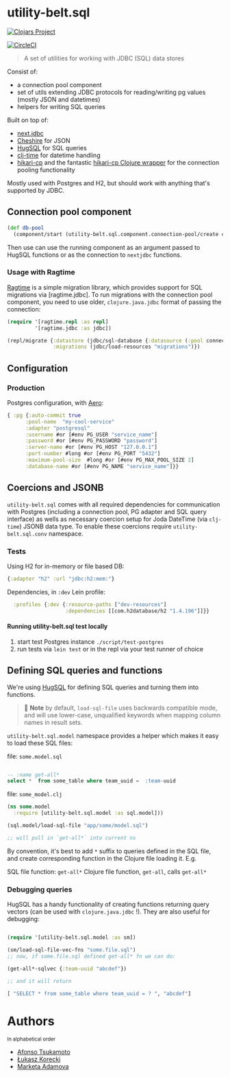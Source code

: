 # utility-belt.sql

[![Clojars Project](https://img.shields.io/clojars/v/nomnom/utility-belt.sql.svg)](https://clojars.org/nomnom/utility-belt.sql)

[![CircleCI](https://circleci.com/gh/nomnom-insights/nomnom.utility-belt.sql.svg?style=svg)](https://circleci.com/gh/nomnom-insights/nomnom.utility-belt.sql)

> A set of utilities for working with JDBC (SQL) data stores

Consist of:

- a connection pool component
- set of utils extending JDBC protocols for reading/writing pg values (mostly JSON and datetimes)
- helpers for writing SQL queries

Built on top of:

- [next.jdbc](https://github.com/seancorfield/next-jdbc)
- [Cheshire](https://github.com/dakrone/cheshire) for JSON
- [HugSQL](https://www.hugsql.org) for SQL queries
- [clj-time](https://github.com/clj-time/clj-time) for datetime handling
- [hikari-cp](https://github.com/brettwooldridge/HikariCP) and the fantastic [hikari-cp Clojure wrapper](https://github.com/tomekw/hikari-cp) for the connection pooling functionality

Mostly used with Postgres and H2, but should work with anything that's supported by JDBC.

## Connection pool component


```clojure
(def db-pool
  (component/start (utility-belt.sql.component.connection-pool/create config))
```

Then use can use the running component as an argument passed to HugSQL functions or as the connection to `nextjdbc` functions.

### Usage with Ragtime

[Ragtime](https://github.com/weavejester/ragtime) is a simple migration library, which provides support for SQL migrations via [ragtime.jdbc].
To run migrations with the connection pool component, you need to use older, `clojure.java.jdbc` format of passing the connection:


```clojure
(require '[ragtime.repl :as repl]
         '[ragtime.jdbc :as jdbc])

(repl/migrate {:datastore (jdbc/sql-database {:datasource (:pool connection-component)})
               :migrations (jdbc/load-resources "migrations")})

```

## Configuration

### Production

Postgres configuration, with [Aero](https://github.com/juxt/aero):


```clojure
{ :pg {:auto-commit true
      :pool-name  "my-cool-service"
      :adapter "postgresql"
      :username #or [#env PG_USER "service_name"]
      :password #or [#env PG_PASSWORD "password"]
      :server-name #or [#env PG_HOST "127.0.0.1"]
      :port-number #long #or [#env PG_PORT "5432"]
      :maximum-pool-size  #long #or [#env PG_MAX_POOL_SIZE 2]
      :database-name #or [#env PG_NAME "service_name"]}}

```

## Coercions and JSONB

`utility-belt.sql` comes with all required dependencies for communication with Postgres (including a connection pool, PG adapter and SQL query interface) as wells as necessary coercion setup for Joda DateTime (via `clj-time`) JSONB data type. To enable these coercions require `utility-belt.sql.conv` namespace.


### Tests

Using H2 for in-memory or file based DB:

```clojure
{:adapter "h2" :url "jdbc:h2:mem:"}
```

Dependencies, in `:dev` Lein profile:

```clojure
  :profiles {:dev {:resource-paths ["dev-resources"]
                   :dependencies [[com.h2database/h2 "1.4.196"]]}}
```

#### Running utility-belt.sql test locally

1. start test Postgres instance `./script/test-postgres`
2. run tests via `lein test` or in the repl via your test runner of choice

## Defining SQL queries and functions

We're using [HugSQL](https://hugsql.org) for defining SQL queries and turning them into functions.

> 🙋 **Note** by default, `load-sql-file` uses backwards compatible mode, and will use lower-case, unqualified keywords when mapping column names in result sets.

`utility-belt.sql.model` namespace provides a helper which makes it easy to load these SQL files:

file: `some.model.sql`

```sql

-- :name get-all*
select *  from some_table where team_uuid =  :team-uuid

```

file: `some_model.clj`

```clojure
(ns some.model
  :require [utility-belt.sql.model :as sql.model]))

(sql.model/load-sql-file "app/some/model.sql")

;; will pull in `get-all*` into current ns
```


By convention, it's best to add `*` suffix to queries defined in the SQL file, and create corresponding function in the Clojure file loading it. E.g.

SQL file function: `get-all*`
Clojure file function, `get-all`, calls `get-all*`

###  Debugging queries

HugSQL has a handy functionality of creating functions returning
query vectors (can be used with `clojure.java.jdbc` !). They are also
useful for debugging:

```clojure

(require '[utility-belt.sql.model :as sm])

(sm/load-sql-file-vec-fns "some.file.sql")
;; now, if some.file.sql defined get-all* fn we can do:

(get-all*-sqlvec {:team-uuid "abcdef"})

;; and it will return

[ "SELECT * from some_table where team_uuid = ? ", "abcdef"]

```

# Authors

<sup>In alphabetical order</sup>

- [Afonso Tsukamoto](https://github.com/AfonsoTsukamoto)
- [Łukasz Korecki](https://github.com/lukaszkorecki)
- [Marketa Adamova](https://github.com/MarketaAdamova)
